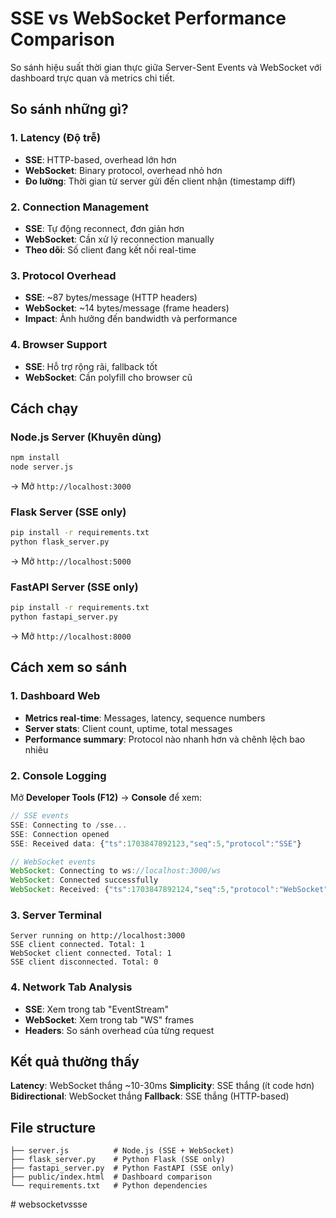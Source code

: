# SSE vs WebSocket Performance Comparison

So sánh hiệu suất thời gian thực giữa Server-Sent Events và WebSocket với dashboard trực quan và metrics chi tiết.

## So sánh những gì?

### 1. Latency (Độ trễ)
- **SSE**: HTTP-based, overhead lớn hơn
- **WebSocket**: Binary protocol, overhead nhỏ hơn
- **Đo lường**: Thời gian từ server gửi đến client nhận (timestamp diff)

### 2. Connection Management
- **SSE**: Tự động reconnect, đơn giản hơn
- **WebSocket**: Cần xử lý reconnection manually
- **Theo dõi**: Số client đang kết nối real-time

### 3. Protocol Overhead
- **SSE**: ~87 bytes/message (HTTP headers)
- **WebSocket**: ~14 bytes/message (frame headers)
- **Impact**: Ảnh hưởng đến bandwidth và performance

### 4. Browser Support
- **SSE**: Hỗ trợ rộng rãi, fallback tốt
- **WebSocket**: Cần polyfill cho browser cũ

## Cách chạy

### Node.js Server (Khuyên dùng)
```bash
npm install
node server.js
```
→ Mở `http://localhost:3000`

### Flask Server (SSE only)
```bash
pip install -r requirements.txt
python flask_server.py
```
→ Mở `http://localhost:5000`

### FastAPI Server (SSE only)
```bash
pip install -r requirements.txt
python fastapi_server.py
```
→ Mở `http://localhost:8000`

## Cách xem so sánh

### 1. Dashboard Web
- **Metrics real-time**: Messages, latency, sequence numbers
- **Server stats**: Client count, uptime, total messages
- **Performance summary**: Protocol nào nhanh hơn và chênh lệch bao nhiêu

### 2. Console Logging
Mở **Developer Tools (F12)** → **Console** để xem:

```javascript
// SSE events
SSE: Connecting to /sse...
SSE: Connection opened
SSE: Received data: {"ts":1703847892123,"seq":5,"protocol":"SSE"}

// WebSocket events  
WebSocket: Connecting to ws://localhost:3000/ws
WebSocket: Connected successfully
WebSocket: Received: {"ts":1703847892124,"seq":5,"protocol":"WebSocket"}
```

### 3. Server Terminal
```
Server running on http://localhost:3000
SSE client connected. Total: 1
WebSocket client connected. Total: 1
SSE client disconnected. Total: 0
```

### 4. Network Tab Analysis
- **SSE**: Xem trong tab "EventStream" 
- **WebSocket**: Xem trong tab "WS" frames
- **Headers**: So sánh overhead của từng request

## Kết quả thường thấy

**Latency**: WebSocket thắng ~10-30ms
**Simplicity**: SSE thắng (ít code hơn)
**Bidirectional**: WebSocket thắng
**Fallback**: SSE thắng (HTTP-based)

## File structure
```
├── server.js          # Node.js (SSE + WebSocket)
├── flask_server.py    # Python Flask (SSE only)  
├── fastapi_server.py  # Python FastAPI (SSE only)
├── public/index.html  # Dashboard comparison
└── requirements.txt   # Python dependencies
```
#   w e b s o c k e t _ v s _ s s e  
 